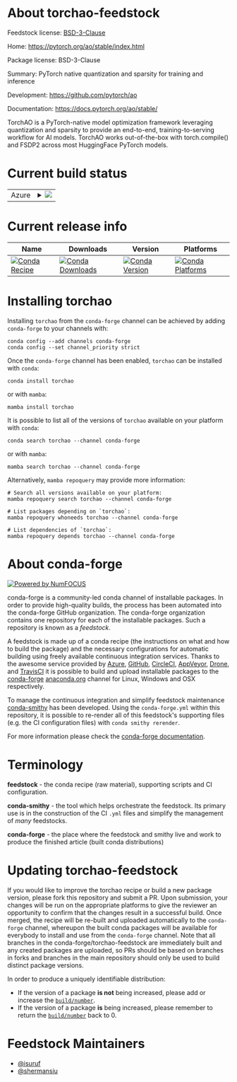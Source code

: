 About torchao-feedstock
=======================

Feedstock license: [BSD-3-Clause](https://github.com/conda-forge/torchao-feedstock/blob/main/LICENSE.txt)

Home: https://pytorch.org/ao/stable/index.html

Package license: BSD-3-Clause

Summary: PyTorch native quantization and sparsity for training and inference

Development: https://github.com/pytorch/ao

Documentation: https://docs.pytorch.org/ao/stable/

TorchAO is a PyTorch-native model optimization framework leveraging quantization
and sparsity to provide an end-to-end, training-to-serving workflow for
AI models. TorchAO works out-of-the-box with torch.compile() and FSDP2
across most HuggingFace PyTorch models.

Current build status
====================


<table>
    
  <tr>
    <td>Azure</td>
    <td>
      <details>
        <summary>
          <a href="https://dev.azure.com/conda-forge/feedstock-builds/_build/latest?definitionId=26437&branchName=main">
            <img src="https://dev.azure.com/conda-forge/feedstock-builds/_apis/build/status/torchao-feedstock?branchName=main">
          </a>
        </summary>
        <table>
          <thead><tr><th>Variant</th><th>Status</th></tr></thead>
          <tbody><tr>
              <td>linux_64_cuda_compiler_version12.9python3.10.____cpython</td>
              <td>
                <a href="https://dev.azure.com/conda-forge/feedstock-builds/_build/latest?definitionId=26437&branchName=main">
                  <img src="https://dev.azure.com/conda-forge/feedstock-builds/_apis/build/status/torchao-feedstock?branchName=main&jobName=linux&configuration=linux%20linux_64_cuda_compiler_version12.9python3.10.____cpython" alt="variant">
                </a>
              </td>
            </tr><tr>
              <td>linux_64_cuda_compiler_version12.9python3.11.____cpython</td>
              <td>
                <a href="https://dev.azure.com/conda-forge/feedstock-builds/_build/latest?definitionId=26437&branchName=main">
                  <img src="https://dev.azure.com/conda-forge/feedstock-builds/_apis/build/status/torchao-feedstock?branchName=main&jobName=linux&configuration=linux%20linux_64_cuda_compiler_version12.9python3.11.____cpython" alt="variant">
                </a>
              </td>
            </tr><tr>
              <td>linux_64_cuda_compiler_version12.9python3.12.____cpython</td>
              <td>
                <a href="https://dev.azure.com/conda-forge/feedstock-builds/_build/latest?definitionId=26437&branchName=main">
                  <img src="https://dev.azure.com/conda-forge/feedstock-builds/_apis/build/status/torchao-feedstock?branchName=main&jobName=linux&configuration=linux%20linux_64_cuda_compiler_version12.9python3.12.____cpython" alt="variant">
                </a>
              </td>
            </tr><tr>
              <td>linux_64_cuda_compiler_version12.9python3.13.____cp313</td>
              <td>
                <a href="https://dev.azure.com/conda-forge/feedstock-builds/_build/latest?definitionId=26437&branchName=main">
                  <img src="https://dev.azure.com/conda-forge/feedstock-builds/_apis/build/status/torchao-feedstock?branchName=main&jobName=linux&configuration=linux%20linux_64_cuda_compiler_version12.9python3.13.____cp313" alt="variant">
                </a>
              </td>
            </tr><tr>
              <td>linux_64_cuda_compiler_versionNonepython3.10.____cpython</td>
              <td>
                <a href="https://dev.azure.com/conda-forge/feedstock-builds/_build/latest?definitionId=26437&branchName=main">
                  <img src="https://dev.azure.com/conda-forge/feedstock-builds/_apis/build/status/torchao-feedstock?branchName=main&jobName=linux&configuration=linux%20linux_64_cuda_compiler_versionNonepython3.10.____cpython" alt="variant">
                </a>
              </td>
            </tr><tr>
              <td>linux_64_cuda_compiler_versionNonepython3.11.____cpython</td>
              <td>
                <a href="https://dev.azure.com/conda-forge/feedstock-builds/_build/latest?definitionId=26437&branchName=main">
                  <img src="https://dev.azure.com/conda-forge/feedstock-builds/_apis/build/status/torchao-feedstock?branchName=main&jobName=linux&configuration=linux%20linux_64_cuda_compiler_versionNonepython3.11.____cpython" alt="variant">
                </a>
              </td>
            </tr><tr>
              <td>linux_64_cuda_compiler_versionNonepython3.12.____cpython</td>
              <td>
                <a href="https://dev.azure.com/conda-forge/feedstock-builds/_build/latest?definitionId=26437&branchName=main">
                  <img src="https://dev.azure.com/conda-forge/feedstock-builds/_apis/build/status/torchao-feedstock?branchName=main&jobName=linux&configuration=linux%20linux_64_cuda_compiler_versionNonepython3.12.____cpython" alt="variant">
                </a>
              </td>
            </tr><tr>
              <td>linux_64_cuda_compiler_versionNonepython3.13.____cp313</td>
              <td>
                <a href="https://dev.azure.com/conda-forge/feedstock-builds/_build/latest?definitionId=26437&branchName=main">
                  <img src="https://dev.azure.com/conda-forge/feedstock-builds/_apis/build/status/torchao-feedstock?branchName=main&jobName=linux&configuration=linux%20linux_64_cuda_compiler_versionNonepython3.13.____cp313" alt="variant">
                </a>
              </td>
            </tr><tr>
              <td>osx_64_python3.10.____cpython</td>
              <td>
                <a href="https://dev.azure.com/conda-forge/feedstock-builds/_build/latest?definitionId=26437&branchName=main">
                  <img src="https://dev.azure.com/conda-forge/feedstock-builds/_apis/build/status/torchao-feedstock?branchName=main&jobName=osx&configuration=osx%20osx_64_python3.10.____cpython" alt="variant">
                </a>
              </td>
            </tr><tr>
              <td>osx_64_python3.11.____cpython</td>
              <td>
                <a href="https://dev.azure.com/conda-forge/feedstock-builds/_build/latest?definitionId=26437&branchName=main">
                  <img src="https://dev.azure.com/conda-forge/feedstock-builds/_apis/build/status/torchao-feedstock?branchName=main&jobName=osx&configuration=osx%20osx_64_python3.11.____cpython" alt="variant">
                </a>
              </td>
            </tr><tr>
              <td>osx_64_python3.12.____cpython</td>
              <td>
                <a href="https://dev.azure.com/conda-forge/feedstock-builds/_build/latest?definitionId=26437&branchName=main">
                  <img src="https://dev.azure.com/conda-forge/feedstock-builds/_apis/build/status/torchao-feedstock?branchName=main&jobName=osx&configuration=osx%20osx_64_python3.12.____cpython" alt="variant">
                </a>
              </td>
            </tr><tr>
              <td>osx_64_python3.13.____cp313</td>
              <td>
                <a href="https://dev.azure.com/conda-forge/feedstock-builds/_build/latest?definitionId=26437&branchName=main">
                  <img src="https://dev.azure.com/conda-forge/feedstock-builds/_apis/build/status/torchao-feedstock?branchName=main&jobName=osx&configuration=osx%20osx_64_python3.13.____cp313" alt="variant">
                </a>
              </td>
            </tr>
          </tbody>
        </table>
      </details>
    </td>
  </tr>
</table>

Current release info
====================

| Name | Downloads | Version | Platforms |
| --- | --- | --- | --- |
| [![Conda Recipe](https://img.shields.io/badge/recipe-torchao-green.svg)](https://anaconda.org/conda-forge/torchao) | [![Conda Downloads](https://img.shields.io/conda/dn/conda-forge/torchao.svg)](https://anaconda.org/conda-forge/torchao) | [![Conda Version](https://img.shields.io/conda/vn/conda-forge/torchao.svg)](https://anaconda.org/conda-forge/torchao) | [![Conda Platforms](https://img.shields.io/conda/pn/conda-forge/torchao.svg)](https://anaconda.org/conda-forge/torchao) |

Installing torchao
==================

Installing `torchao` from the `conda-forge` channel can be achieved by adding `conda-forge` to your channels with:

```
conda config --add channels conda-forge
conda config --set channel_priority strict
```

Once the `conda-forge` channel has been enabled, `torchao` can be installed with `conda`:

```
conda install torchao
```

or with `mamba`:

```
mamba install torchao
```

It is possible to list all of the versions of `torchao` available on your platform with `conda`:

```
conda search torchao --channel conda-forge
```

or with `mamba`:

```
mamba search torchao --channel conda-forge
```

Alternatively, `mamba repoquery` may provide more information:

```
# Search all versions available on your platform:
mamba repoquery search torchao --channel conda-forge

# List packages depending on `torchao`:
mamba repoquery whoneeds torchao --channel conda-forge

# List dependencies of `torchao`:
mamba repoquery depends torchao --channel conda-forge
```


About conda-forge
=================

[![Powered by
NumFOCUS](https://img.shields.io/badge/powered%20by-NumFOCUS-orange.svg?style=flat&colorA=E1523D&colorB=007D8A)](https://numfocus.org)

conda-forge is a community-led conda channel of installable packages.
In order to provide high-quality builds, the process has been automated into the
conda-forge GitHub organization. The conda-forge organization contains one repository
for each of the installable packages. Such a repository is known as a *feedstock*.

A feedstock is made up of a conda recipe (the instructions on what and how to build
the package) and the necessary configurations for automatic building using freely
available continuous integration services. Thanks to the awesome service provided by
[Azure](https://azure.microsoft.com/en-us/services/devops/), [GitHub](https://github.com/),
[CircleCI](https://circleci.com/), [AppVeyor](https://www.appveyor.com/),
[Drone](https://cloud.drone.io/welcome), and [TravisCI](https://travis-ci.com/)
it is possible to build and upload installable packages to the
[conda-forge](https://anaconda.org/conda-forge) [anaconda.org](https://anaconda.org/)
channel for Linux, Windows and OSX respectively.

To manage the continuous integration and simplify feedstock maintenance
[conda-smithy](https://github.com/conda-forge/conda-smithy) has been developed.
Using the ``conda-forge.yml`` within this repository, it is possible to re-render all of
this feedstock's supporting files (e.g. the CI configuration files) with ``conda smithy rerender``.

For more information please check the [conda-forge documentation](https://conda-forge.org/docs/).

Terminology
===========

**feedstock** - the conda recipe (raw material), supporting scripts and CI configuration.

**conda-smithy** - the tool which helps orchestrate the feedstock.
                   Its primary use is in the construction of the CI ``.yml`` files
                   and simplify the management of *many* feedstocks.

**conda-forge** - the place where the feedstock and smithy live and work to
                  produce the finished article (built conda distributions)


Updating torchao-feedstock
==========================

If you would like to improve the torchao recipe or build a new
package version, please fork this repository and submit a PR. Upon submission,
your changes will be run on the appropriate platforms to give the reviewer an
opportunity to confirm that the changes result in a successful build. Once
merged, the recipe will be re-built and uploaded automatically to the
`conda-forge` channel, whereupon the built conda packages will be available for
everybody to install and use from the `conda-forge` channel.
Note that all branches in the conda-forge/torchao-feedstock are
immediately built and any created packages are uploaded, so PRs should be based
on branches in forks and branches in the main repository should only be used to
build distinct package versions.

In order to produce a uniquely identifiable distribution:
 * If the version of a package **is not** being increased, please add or increase
   the [``build/number``](https://docs.conda.io/projects/conda-build/en/latest/resources/define-metadata.html#build-number-and-string).
 * If the version of a package **is** being increased, please remember to return
   the [``build/number``](https://docs.conda.io/projects/conda-build/en/latest/resources/define-metadata.html#build-number-and-string)
   back to 0.

Feedstock Maintainers
=====================

* [@isuruf](https://github.com/isuruf/)
* [@shermansiu](https://github.com/shermansiu/)

